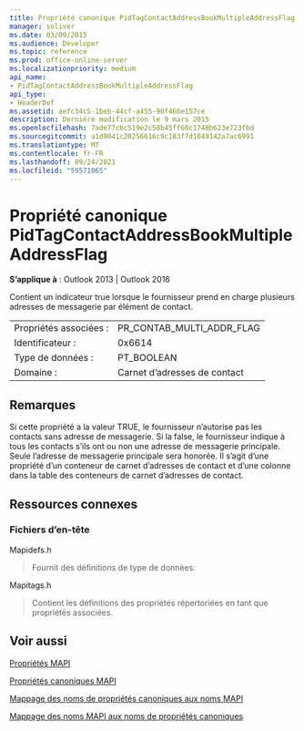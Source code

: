 ```yaml
---
title: Propriété canonique PidTagContactAddressBookMultipleAddressFlag
manager: soliver
ms.date: 03/09/2015
ms.audience: Developer
ms.topic: reference
ms.prod: office-online-server
ms.localizationpriority: medium
api_name:
- PidTagContactAddressBookMultipleAddressFlag
api_type:
- HeaderDef
ms.assetid: aefc34c5-1beb-44cf-a455-90f466e157ce
description: Dernière modification le 9 mars 2015
ms.openlocfilehash: 7ade77c6c519e2c58b45ff60c1748b623e723fbd
ms.sourcegitcommit: a1d9041c20256616c9c183f7d1049142a7ac6991
ms.translationtype: MT
ms.contentlocale: fr-FR
ms.lasthandoff: 09/24/2021
ms.locfileid: "59571065"
---
```

# <a name="pidtagcontactaddressbookmultipleaddressflag-canonical-property"></a>Propriété canonique PidTagContactAddressBookMultipleAddressFlag

  
  
**S’applique à** : Outlook 2013 | Outlook 2016 
  
Contient un indicateur true lorsque le fournisseur prend en charge plusieurs adresses de messagerie par élément de contact.
  
|||
|:-----|:-----|
|Propriétés associées :  <br/> |PR_CONTAB_MULTI_ADDR_FLAG  <br/> |
|Identificateur :  <br/> |0x6614  <br/> |
|Type de données :  <br/> |PT_BOOLEAN  <br/> |
|Domaine :  <br/> |Carnet d’adresses de contact  <br/> |
   
## <a name="remarks"></a>Remarques

Si cette propriété a la valeur TRUE, le fournisseur n’autorise pas les contacts sans adresse de messagerie. Si la false, le fournisseur indique à tous les contacts s’ils ont ou non une adresse de messagerie principale. Seule l’adresse de messagerie principale sera honorée. Il s’agit d’une propriété d’un conteneur de carnet d’adresses de contact et d’une colonne dans la table des conteneurs de carnet d’adresses de contact.
  
## <a name="related-resources"></a>Ressources connexes

### <a name="header-files"></a>Fichiers d’en-tête

Mapidefs.h
  
> Fournit des définitions de type de données.
    
Mapitags.h
  
> Contient les définitions des propriétés répertoriées en tant que propriétés associées.
    
## <a name="see-also"></a>Voir aussi



[Propriétés MAPI](mapi-properties.md)
  
[Propriétés canoniques MAPI](mapi-canonical-properties.md)
  
[Mappage des noms de propriétés canoniques aux noms MAPI](mapping-canonical-property-names-to-mapi-names.md)
  
[Mappage des noms MAPI aux noms de propriétés canoniques](mapping-mapi-names-to-canonical-property-names.md)

